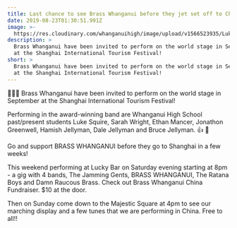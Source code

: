 ```yaml
---
title: Last chance to see Brass Whanganui before they jet set off to China
date: 2019-08-23T01:30:51.991Z
image: >-
  https://res.cloudinary.com/whanganuihigh/image/upload/v1566523935/LukeSquire.Brass-WU-midweek-13.3.19.jpg
description: >
  Brass Whanganui have been invited to perform on the world stage in September
  at the Shanghai International Tourism Festival!
short: >
  Brass Whanganui have been invited to perform on the world stage in September
  at the Shanghai International Tourism Festival!
---
```

🎷🎺🥁 Brass Whanganui have been invited to perform on the world stage in September at the Shanghai International Tourism Festival!

Performing in the award-winning band are Whanganui High School past/present students Luke Squire, Sarah Wright, Ethan Mancer, Jonathon Greenwell, Hamish Jellyman, Dale Jellyman and Bruce Jellyman.  👍 🤩

Go and support BRASS WHANGANUI before they go to Shanghai in a few weeks!

This weekend performing at Lucky Bar on Saturday evening starting at 8pm - a gig with 4 bands, The Jamming Gents, BRASS WHANGANUI, The Ratana Boys and Damn Raucous Brass. Check out Brass Whanganui China Fundraiser. $10 at the door.

Then on Sunday come down to the Majestic Square at 4pm to see our marching display and a few tunes that we are performing in China. Free to all!!   
